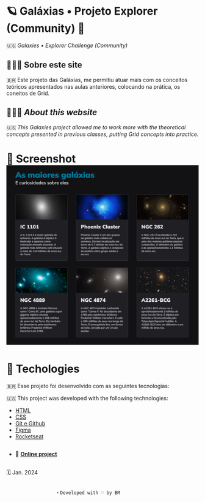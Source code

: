 #  🪐 Galáxias • Projeto Explorer (Community) 🌌
🇺🇸 _Galaxies • Explorer Challenge (Community)_

## 👩🏻‍💻 Sobre este site

🇧🇷 Este projeto das Galáxias, me permitiu atuar mais com os conceitos teóricos apresentados nas aulas anteriores, colocando na prática, os coneitos de Grid.  

## 👩🏻‍💻 _About this website_ 
🇺🇸 _This Galaxies project allowed me to work more with the theoretical concepts presented in previous classes, putting Grid concepts into practice._

# 📸 Screenshot ![](../images/tela1.png)

# 🚀 Techologies
🇧🇷 Esse projeto foi desenvolvido com as seguintes tecnologias: 

🇺🇸 This project was developed with the following technologies: 

- [HTML](../index.html)
- [CSS](../style.css)
- [Git e Github](https://github.com/)
- [Figma](www.figma.com)
- [Rocketseat](www.rocketseat.com.br)

##

- 🔗 **[Online project](../index.html)**

##
🗓️ Jan. 2024

## 
                      ・Developed with ♡ by BM